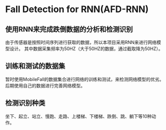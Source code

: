 # Fall Detection for RNN(AFD-RNN)

## 使用RNN来完成跌倒数据的分析和检测识别
由于传感器是按照时间序列进行获取的数据，所以本项目采用RNN来进行网络模型设计。
其中数据采集频率为50HZ（大于50HZ的数据，通过截取降为50HZ）。

## 训练和测试的数据集

暂时使用MobileFall的数据集合进行网络的训练和测试，来检测网络模型的优劣。
后期使用自己的数据进行完善网络模型。

## 检测识别种类
坐下、起立、站立、慢跑、走路、上楼梯、下楼梯、跌倒、跳、躺下等10种动作。